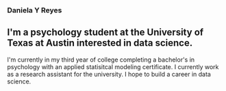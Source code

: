 ### Daniela Y Reyes 

## I'm a psychology student at the University of Texas at Austin interested in data science.

I'm currently in my third year of college completing a bachelor's in psychology with an applied statisitcal modeling certificate. I currently work as a research assistant for the university. I hope to build a career in data science.
<!--
**yreyes03/yreyes03** is a ✨ _special_ ✨ repository because its `README.md` (this file) appears on your GitHub profile.

Here are some ideas to get you started:

- 🔭 I’m currently working on ...
- 🌱 I’m currently learning ...
- 👯 I’m looking to collaborate on ...
- 🤔 I’m looking for help with ...
- 💬 Ask me about ...
- 📫 How to reach me: ...
- 😄 Pronouns: ...
- ⚡ Fun fact: ...
-->

